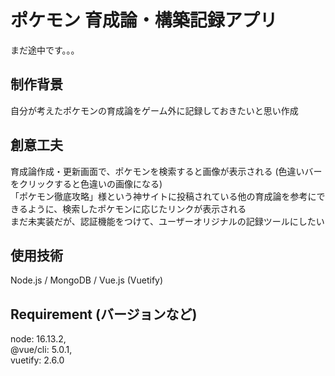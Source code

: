 # ポケモン 育成論・構築記録アプリ

まだ途中です。。。

## 制作背景
自分が考えたポケモンの育成論をゲーム外に記録しておきたいと思い作成  

## 創意工夫
育成論作成・更新画面で、ポケモンを検索すると画像が表示される (色違いバーをクリックすると色違いの画像になる)  
「ポケモン徹底攻略」様という神サイトに投稿されている他の育成論を参考にできるように、検索したポケモンに応じたリンクが表示される  
まだ未実装だが、認証機能をつけて、ユーザーオリジナルの記録ツールにしたい

## 使用技術
Node.js / MongoDB / Vue.js (Vuetify)

## Requirement (バージョンなど)

node: 16.13.2,  
@vue/cli: 5.0.1,  
vuetify: 2.6.0
